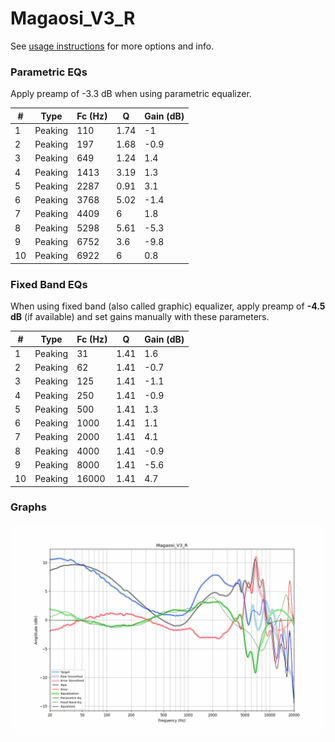 # Magaosi_V3_R
See [usage instructions](https://github.com/jaakkopasanen/AutoEq#usage) for more options and info.

### Parametric EQs
Apply preamp of -3.3 dB when using parametric equalizer.

|   # | Type    |   Fc (Hz) |    Q |   Gain (dB) |
|-----|---------|-----------|------|-------------|
|   1 | Peaking |       110 | 1.74 |        -1   |
|   2 | Peaking |       197 | 1.68 |        -0.9 |
|   3 | Peaking |       649 | 1.24 |         1.4 |
|   4 | Peaking |      1413 | 3.19 |         1.3 |
|   5 | Peaking |      2287 | 0.91 |         3.1 |
|   6 | Peaking |      3768 | 5.02 |        -1.4 |
|   7 | Peaking |      4409 | 6    |         1.8 |
|   8 | Peaking |      5298 | 5.61 |        -5.3 |
|   9 | Peaking |      6752 | 3.6  |        -9.8 |
|  10 | Peaking |      6922 | 6    |         0.8 |

### Fixed Band EQs
When using fixed band (also called graphic) equalizer, apply preamp of **-4.5 dB** (if available) and set gains manually with these parameters.

|   # | Type    |   Fc (Hz) |    Q |   Gain (dB) |
|-----|---------|-----------|------|-------------|
|   1 | Peaking |        31 | 1.41 |         1.6 |
|   2 | Peaking |        62 | 1.41 |        -0.7 |
|   3 | Peaking |       125 | 1.41 |        -1.1 |
|   4 | Peaking |       250 | 1.41 |        -0.9 |
|   5 | Peaking |       500 | 1.41 |         1.3 |
|   6 | Peaking |      1000 | 1.41 |         1.1 |
|   7 | Peaking |      2000 | 1.41 |         4.1 |
|   8 | Peaking |      4000 | 1.41 |        -0.9 |
|   9 | Peaking |      8000 | 1.41 |        -5.6 |
|  10 | Peaking |     16000 | 1.41 |         4.7 |

### Graphs
![](./Magaosi_V3_R.png)
